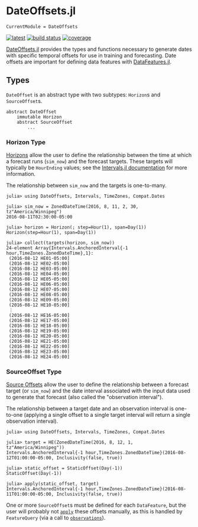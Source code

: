 # DateOffsets.jl

```@meta
CurrentModule = DateOffsets
```

[![latest](https://img.shields.io/badge/docs-latest-blue.svg)](https://invenia.pages.invenia.ca/DateOffsets.jl/)
[![build status](https://gitlab.invenia.ca/invenia/DateOffsets.jl/badges/master/build.svg)](https://gitlab.invenia.ca/invenia/DateOffsets.jl/commits/master)
[![coverage](https://gitlab.invenia.ca/invenia/DateOffsets.jl/badges/master/coverage.svg)](https://gitlab.invenia.ca/invenia/DateOffsets.jl/commits/master)

[DateOffsets.jl](https://gitlab.invenia.ca/invenia/DateOffsets.jl) provides the types and
functions necessary to generate dates with specific temporal offsets for use in training
and forecasting. Date offsets are important for defining data features with
[DataFeatures.jl](https://gitlab.invenia.ca/invenia/DataFeatures.jl).

## Types

`DateOffset` is an abstract type with two subtypes: `Horizon`s and `SourceOffset`s.

```
abstract DateOffset
    immutable Horizon
    abstract SourceOffset
        ...
```

### Horizon Type

[Horizons](@ref) allow the user to define the relationship between the time at which a
forecast runs (`sim_now`) and the forecast targets. These targets will typically be
`HourEnding` values; see the [Intervals.jl documentation](https://invenia.github.io/Intervals.jl/latest/)
for more information.

The relationship between `sim_now` and the targets is one-to-many.

```jldoctest
julia> using DateOffsets, Intervals, TimeZones, Compat.Dates

julia> sim_now = ZonedDateTime(2016, 8, 11, 2, 30, tz"America/Winnipeg")
2016-08-11T02:30:00-05:00

julia> horizon = Horizon(; step=Hour(1), span=Day(1))
Horizon(step=Hour(1), span=Day(1))

julia> collect(targets(horizon, sim_now))
24-element Array{Intervals.AnchoredInterval{-1 hour,TimeZones.ZonedDateTime},1}:
 (2016-08-12 HE01-05:00]
 (2016-08-12 HE02-05:00]
 (2016-08-12 HE03-05:00]
 (2016-08-12 HE04-05:00]
 (2016-08-12 HE05-05:00]
 (2016-08-12 HE06-05:00]
 (2016-08-12 HE07-05:00]
 (2016-08-12 HE08-05:00]
 (2016-08-12 HE09-05:00]
 (2016-08-12 HE10-05:00]
 ⋮
 (2016-08-12 HE16-05:00]
 (2016-08-12 HE17-05:00]
 (2016-08-12 HE18-05:00]
 (2016-08-12 HE19-05:00]
 (2016-08-12 HE20-05:00]
 (2016-08-12 HE21-05:00]
 (2016-08-12 HE22-05:00]
 (2016-08-12 HE23-05:00]
 (2016-08-12 HE24-05:00]
```

### SourceOffset Type

[Source Offsets](@ref) allow the user to define the relationship between a forecast
target (or `sim_now`) and the date interval associated with the input data used to
generate that forecast (also called the "observation interval").

The relationship between a target date and an observation interval is one-to-one (applying
a single offset to a single target interval will return a single observation interval).

```jldoctest
julia> using DateOffsets, Intervals, TimeZones, Compat.Dates

julia> target = HE(ZonedDateTime(2016, 8, 12, 1, tz"America/Winnipeg"))
Intervals.AnchoredInterval{-1 hour,TimeZones.ZonedDateTime}(2016-08-12T01:00:00-05:00, Inclusivity(false, true))

julia> static_offset = StaticOffset(Day(-1))
StaticOffset(Day(-1))

julia> apply(static_offset, target)
Intervals.AnchoredInterval{-1 hour,TimeZones.ZonedDateTime}(2016-08-11T01:00:00-05:00, Inclusivity(false, true))
```

One or more `SourceOffset`s must be defined for each `DataFeature`, but the user will
probably not [`apply`](@ref) these offsets manually, as this is handled by `FeatureQuery`
(via a call to [`observations`](@ref)).
